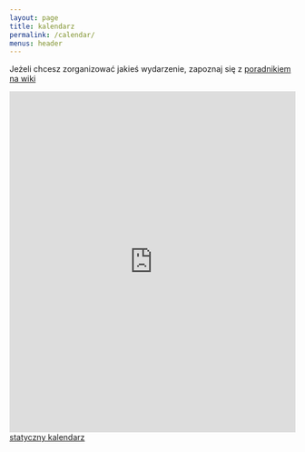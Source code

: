 ```yaml
---
layout: page
title: kalendarz
permalink: /calendar/
menus: header
---
```


Jeżeli chcesz zorganizować jakieś wydarzenie, zapoznaj się z [poradnikiem na wiki](https://wiki.hs3.pl/poradniki/zrob_se_meetup)

<iframe src="https://calendar.google.com/calendar/embed?showTitle=0&amp;height=600&amp;wkst=2&amp;hl=pl&amp;bgcolor=%23ffffff&amp;src=codeme.pl_ksn59c5sr9fn3bd78lh7vj07pg%40group.calendar.google.com&amp;color=%23A32929&amp;ctz=Europe%2FWarsaw" style="border: 0;  max-width: 100%; width:800px; height: 600px;" frameborder="0" scrolling="no"></iframe>
<noscript> <a href="https://calendonator.herokuapp.com/">statyczny kalendarz</a> </noscript>
